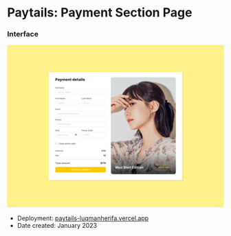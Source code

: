 # Paytails: Payment Section Page

### Interface
![Interface](https://raw.githubusercontent.com/luqmanherifa/luqman-herifa-personal-portfolio-v2/main/public/works/paytails.png)

- Deployment: [paytails-luqmanherifa.vercel.app](https://paytails-luqmanherifa.vercel.app)
- Date created: January 2023
